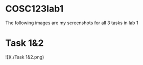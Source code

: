 # COSC123lab1
The following images are my screenshots for all 3 tasks in lab 1
# Task 1&2
![](./Task 1&2.png)
